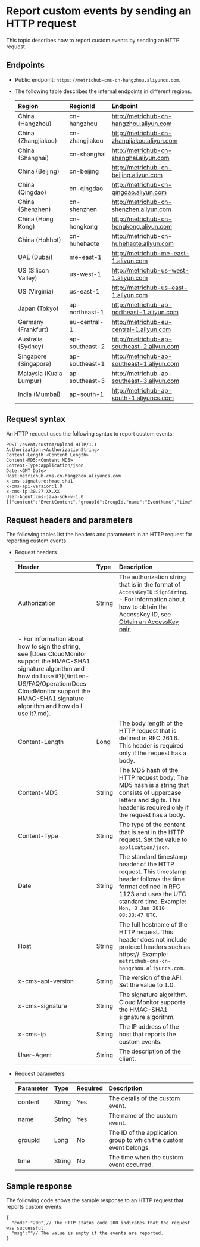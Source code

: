 # Report custom events by sending an HTTP request

This topic describes how to report custom events by sending an HTTP request.

## Endpoints

-   Public endpoint: `https://metrichub-cms-cn-hangzhou.aliyuncs.com`.
-   The following table describes the internal endpoints in different regions.

    |Region|RegionId|Endpoint|
    |:-----|:-------|:-------|
    |China \(Hangzhou\)|cn-hangzhou|http://metrichub-cn-hangzhou.aliyun.com|
    |China \(Zhangjiakou\)|cn-zhangjiakou|http://metrichub-cn-zhangjiakou.aliyun.com|
    |China \(Shanghai\)|cn-shanghai|http://metrichub-cn-shanghai.aliyun.com|
    |China \(Beijing\)|cn-beijing|http://metrichub-cn-beijing.aliyun.com|
    |China \(Qingdao\)|cn-qingdao|http://metrichub-cn-qingdao.aliyun.com|
    |China \(Shenzhen\)|cn-shenzhen|http://metrichub-cn-shenzhen.aliyun.com|
    |China \(Hong Kong\)|cn-hongkong|http://metrichub-cn-hongkong.aliyun.com|
    |China \(Hohhot\)|cn-huhehaote|http://metrichub-cn-huhehaote.aliyun.com|
    |UAE \(Dubai\)|me-east-1|http://metrichub-me-east-1.aliyun.com|
    |US \(Silicon Valley\)|us-west-1|http://metrichub-us-west-1.aliyun.com|
    |US \(Virginia\)|us-east-1|http://metrichub-us-east-1.aliyun.com|
    |Japan \(Tokyo\)|ap-northeast-1|http://metrichub-ap-northeast-1.aliyun.com|
    |Germany \(Frankfurt\)|eu-central-1|http://metrichub-eu-central-1.aliyun.com|
    |Australia \(Sydney\)|ap-southeast-2|http://metrichub-ap-southeast-2.aliyun.com|
    |Singapore \(Singapore\)|ap-southeast-1|http://metrichub-ap-southeast-1.aliyun.com|
    |Malaysia \(Kuala Lumpur\)|ap-southeast-3|http://metrichub-ap-southeast-3.aliyun.com|
    |India \(Mumbai\)|ap-south-1|http://metrichub-ap-south-1.aliyuncs.com|


## Request syntax

An HTTP request uses the following syntax to report custom events:

```
POST /event/custom/upload HTTP/1.1 
Authorization:<AuthorizationString>
Content-Length:<Content Length>
Content-MD5:<Content MD5>
Content-Type:application/json
Date:<GMT Date>
Host:metrichub-cms-cn-hangzhou.aliyuncs.com
x-cms-signature:hmac-sha1
x-cms-api-version:1.0
x-cms-ip:30.27.XX.XX
User-Agent:cms-java-sdk-v-1.0
[{"content":"EventContent","groupId":GroupId,"name":"EventName","time":"20171023T144439.948+0800"}]
```

## Request headers and parameters

The following tables list the headers and parameters in an HTTP request for reporting custom events.

-   Request headers

    |Header|Type|Description|
    |:-----|:---|:----------|
    |Authorization|String|The authorization string that is in the format of `AccessKeyID:SignString`.    -   For information about how to obtain the AccessKey ID, see [Obtain an AccessKey pair]().
    -   For information about how to sign the string, see [Does CloudMonitor support the HMAC-SHA1 signature algorithm and how do I use it?](/intl.en-US/FAQ/Operation/Does CloudMonitor support the HMAC-SHA1 signature algorithm and how do I use it?.md). |
    |Content-Length|Long|The body length of the HTTP request that is defined in RFC 2616. This header is required only if the request has a body.|
    |Content-MD5|String|The MD5 hash of the HTTP request body. The MD5 hash is a string that consists of uppercase letters and digits. This header is required only if the request has a body.|
    |Content-Type|String|The type of the content that is sent in the HTTP request. Set the value to `application/json`.|
    |Date|String|The standard timestamp header of the HTTP request. This timestamp header follows the time format defined in RFC 1123 and uses the UTC standard time. Example: `Mon, 3 Jan 2010 08:33:47 UTC`. |
    |Host|String|The full hostname of the HTTP request. This header does not include protocol headers such as https://. Example: `metrichub-cms-cn-hangzhou.aliyuncs.com`. |
    |x-cms-api-version|String|The version of the API. Set the value to 1.0.|
    |x-cms-signature|String|The signature algorithm. Cloud Monitor supports the HMAC-SHA1 signature algorithm.|
    |x-cms-ip|String|The IP address of the host that reports the custom events.|
    |User-Agent|String|The description of the client.|

-   Request parameters

    |Parameter|Type|Required|Description|
    |:--------|:---|:-------|:----------|
    |content|String|Yes|The details of the custom event.|
    |name|String|Yes|The name of the custom event.|
    |groupId|Long|No|The ID of the application group to which the custom event belongs.|
    |time|String|No|The time when the custom event occurred.|


## Sample response

The following code shows the sample response to an HTTP request that reports custom events:

```
{
  "code":"200",// The HTTP status code 200 indicates that the request was successful.
  "msg":""// The value is empty if the events are reported.
}
```

